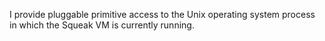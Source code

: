 I provide pluggable primitive access to the Unix operating system process in which the
Squeak VM is currently running.